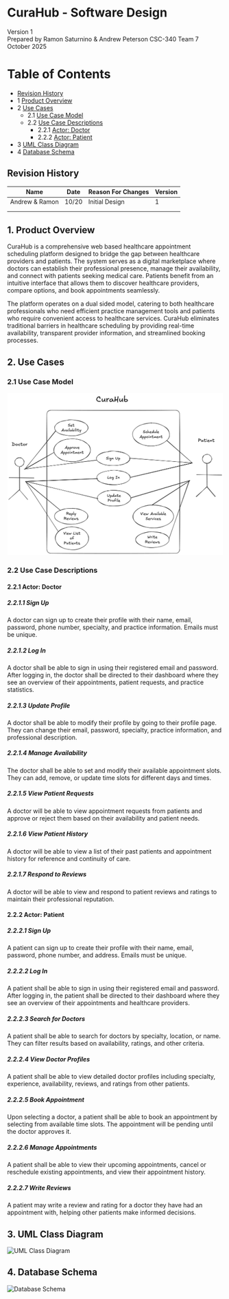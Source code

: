 # CuraHub - Software Design 

Version 1  
Prepared by Ramon Saturnino & Andrew Peterson
CSC-340 Team 7  
October 2025

Table of Contents
=================
* [Revision History](#revision-history)
* 1 [Product Overview](#1-product-overview)
* 2 [Use Cases](#2-use-cases)
  * 2.1 [Use Case Model](#21-use-case-model)
  * 2.2 [Use Case Descriptions](#22-use-case-descriptions)
    * 2.2.1 [Actor: Doctor](#221-actor-doctor)
    * 2.2.2 [Actor: Patient](#222-actor-patient) 
* 3 [UML Class Diagram](#3-uml-class-diagram)
* 4 [Database Schema](#4-database-schema)

## Revision History
| Name           | Date    | Reason For Changes  | Version   |
| ----           | ------- | ------------------- | --------- |
| Andrew & Ramon | 10/20   | Initial Design      |    1      |
|                |         |                     |           |
|                |         |                     |           |

## 1. Product Overview
CuraHub is a comprehensive web based healthcare appointment scheduling platform designed to bridge the gap between healthcare providers and patients. The system serves as a digital marketplace where doctors can establish their professional presence, manage their availability, and connect with patients seeking medical care. Patients benefit from an intuitive interface that allows them to discover healthcare providers, compare options, and book appointments seamlessly.

The platform operates on a dual sided model, catering to both healthcare professionals who need efficient practice management tools and patients who require convenient access to healthcare services. CuraHub eliminates traditional barriers in healthcare scheduling by providing real-time availability, transparent provider information, and streamlined booking processes.

## 2. Use Cases
### 2.1 Use Case Model
![Use Case Model](https://github.com/twinklymeat/CuraHub/blob/rsaturnino-milestone4/doc/Object%20Oriented%20Design/Use-Case%20Diagram.png)

### 2.2 Use Case Descriptions

#### 2.2.1 Actor: Doctor
##### 2.2.1.1 Sign Up
A doctor can sign up to create their profile with their name, email, password, phone number, specialty, and practice information. Emails must be unique.
##### 2.2.1.2 Log In
A doctor shall be able to sign in using their registered email and password. After logging in, the doctor shall be directed to their dashboard where they see an overview of their appointments, patient requests, and practice statistics.
##### 2.2.1.3 Update Profile
A doctor shall be able to modify their profile by going to their profile page. They can change their email, password, specialty, practice information, and professional description.
##### 2.2.1.4 Manage Availability
The doctor shall be able to set and modify their available appointment slots. They can add, remove, or update time slots for different days and times.
##### 2.2.1.5 View Patient Requests
A doctor will be able to view appointment requests from patients and approve or reject them based on their availability and patient needs.
##### 2.2.1.6 View Patient History
A doctor will be able to view a list of their past patients and appointment history for reference and continuity of care.
##### 2.2.1.7 Respond to Reviews
A doctor will be able to view and respond to patient reviews and ratings to maintain their professional reputation.

#### 2.2.2 Actor: Patient
##### 2.2.2.1 Sign Up
A patient can sign up to create their profile with their name, email, password, phone number, and address. Emails must be unique.
##### 2.2.2.2 Log In
A patient shall be able to sign in using their registered email and password. After logging in, the patient shall be directed to their dashboard where they see an overview of their appointments and healthcare providers.
##### 2.2.2.3 Search for Doctors
A patient shall be able to search for doctors by specialty, location, or name. They can filter results based on availability, ratings, and other criteria.
##### 2.2.2.4 View Doctor Profiles
A patient shall be able to view detailed doctor profiles including specialty, experience, availability, reviews, and ratings from other patients.
##### 2.2.2.5 Book Appointment
Upon selecting a doctor, a patient shall be able to book an appointment by selecting from available time slots. The appointment will be pending until the doctor approves it.
##### 2.2.2.6 Manage Appointments
A patient shall be able to view their upcoming appointments, cancel or reschedule existing appointments, and view their appointment history.
##### 2.2.2.7 Write Reviews
A patient may write a review and rating for a doctor they have had an appointment with, helping other patients make informed decisions.

## 3. UML Class Diagram
![UML Class Diagram](link)

## 4. Database Schema
![Database Schema](link)
